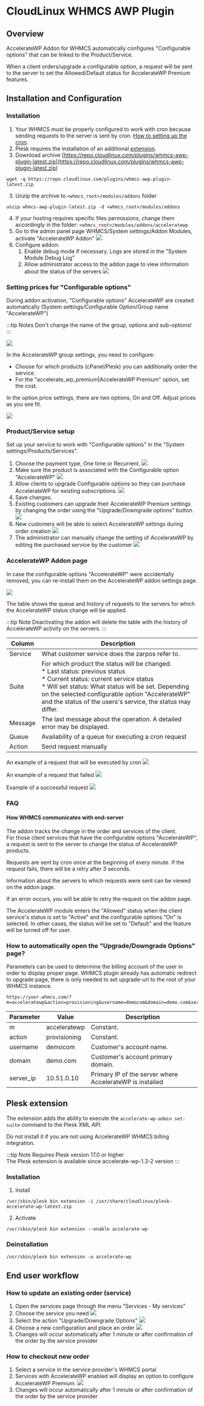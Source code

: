 # CloudLinux WHMCS AWP Plugin

## Overview

AccelerateWP Addon for WHMCS automatically configures "Configurable options" that can be linked to the Product/Service.

When a client orders/upgrade a configurable option, a request will be sent to the server to set the Allowed/Default status for AccelerateWP Premium features.

## Installation and Configuration

### Installation

1. Your WHMCS must be properly configured to work with cron because sending requests to the server is sent by cron. [How to setting up the cron](https://docs.whmcs.com/Crons#Setting_up_the_Cron_Tasks).
2. Plesk requires the installation of an additional [extension](./#plesk-extension).
3. Download archive [https://repo.cloudlinux.com/plugins/whmcs-awp-plugin-latest.zip](https://repo.cloudlinux.com/plugins/whmcs-awp-plugin-latest.zip)  

<div class="notranslate">

```
wget -q https://repo.cloudlinux.com/plugins/whmcs-awp-plugin-latest.zip
```

</div>

3. Unzip the archive to <span class="notranslate">`<whmcs_root>/modules/addons`</span> folder  

<div class="notranslate">

```
unzip whmcs-awp-plugin-latest.zip -d <whmcs_root>/modules/addons
```

</div>

4. If your hosting requires specific files permissions, change them accordingly in the folder: <span class="notranslate">`<whmcs_root>/modules/addons/acceleratewp`</span>
5. Go to the admin panel page WHMCS/System settings/Addon Modules, activate "AccelerateWP Addon"
![](./images/whmcs-awp-admin-addon-activate.png)
6. Configure addon:
   1. Enable debug mode if necessary. Logs are stored in the "System Module Debug Log"
   2. Allow administrator access to the addon page to view information about the status of the servers
![](./images/whmcs-awp-admin-addon-configure.png)

### Setting prices for "Configurable options"

During addon activation, "Configurable options" AccelerateWP are created automatically (System settings/Configurable Option/Group name "AccelerateWP")

:::tip Notes
Don't change the name of the group, options and sub-options!
:::

![](./images/whmcs-awp-admin-config-option.png)

In the AccelerateWP group settings, you need to configure:
* Choose for which products (cPanel/Plesk) you can additionally order the service.
* For the "accelerate_wp_premium|AccelerateWP Premium" option, set the cost.

In the option price settings, there are two options, On and Off. Adjust prices as you see fit.

![](./images/whmcs-awp-admin-config-option-price.png)

### Product/Service setup

Set up your service to work with "Configurable options" in the "System settings/Products/Services".

1. Choose the payment type, One time or Recurrent.
![](./images/whmcs-awp-admin-product-price.png)
2. Make sure the product is associated with the Configurable option "AccelerateWP"
![](./images/whmcs-awp-admin-product-config-option.png)
3. Allow clients to upgrade Configurable options so they can purchase AccelerateWP for existing subscriptions.
![](./images/whmcs-awp-admin-product-upgrades.png)
4. Save changes.
5. Existing customers can upgrade their AccelerateWP Premium settings by changing the order using the "Upgrade/Downgrade options" button.
![](./images/whmcs-awp-admin-ui-upgrade-config-option.png)
6. New customers will be able to select AccelerateWP settings during order creation
![](./images/whmcs-awp-admin-ui-new-config-option.png)
7. The administrator can manually change the setting of AccelerateWP by editing the purchased service by the customer
![](./images/whmcs-awp-admin-service-change-config-option.png)

### AccelerateWP Addon page

In case the configurable options "AccelerateWP" were accidentally removed, you can re-install them on the AccelerateWP addon settings page.

![](./images/whmcs-awp-admin-addon-page.png)

The table shows the queue and history of requests to the servers for which the AccelerateWP status change will be applied.

:::tip Note
Deactivating the addon will delete the table with the history of AccelerateWP activity on the servers.
:::

| Column  | Description                                                                                                                                                                                                                                                                                               |
|---------|-----------------------------------------------------------------------------------------------------------------------------------------------------------------------------------------------------------------------------------------------------------------------------------------------------------|
| Service | What customer service does the zarpos refer to.                                                                                                                                                                                                                                                           |
| Suite   | For which product the status will be changed.<br/>* Last status: previous status<br/> * Current status: current service status<br/>* Will set status: What status will be set. Depending on the selected configurable option "AccelerateWP" and the status of the users's service, the status may differ. |
| Message | The last message about the operation. A detailed error may be displayed.                                                                                                                                                                                                                                  |
| Queue   | Availability of a queue for executing a cron request                                                                                                                                                                                                                                                      |
| Action  | Send request manually                                                                                                                                                                                                                                                                                     |

An example of a request that will be executed by cron
![](./images/whmcs-awp-admin-addon-page-example-cron.png)

An example of a request that failed
![](./images/whmcs-awp-admin-addon-page-example-error.png)

Example of a successful request
![](./images/whmcs-awp-admin-addon-page-example-success.png)

### FAQ

#### How WHMCS communicates with end-server

The addon tracks the change in the order and services of the client.  
For those client services that have the configurable options "AccelerateWP", a request is sent to the server to change the status of AccelerateWP products.

Requests are sent by cron once at the beginning of every minute. If the request fails, there will be a retry after 3 seconds.

Information about the servers to which requests were sent can be viewed on the addon page.

If an error occurs, you will be able to retry the request on the addon page.

The AccelerateWP module enters the "Allowed" status when the client service's status is set to "Active" and the configurable options "On" is selected. In other cases, the status will be set to "Default" and the feature will be turned off for user.

### How to automatically open the "Upgrade/Downgrade Options" page?

Parameters can be used to determine the billing account of the user in order to display proper page.
WHMCS plugin already has automatic redirect to upgrade page, there is only needed to set upgrade-url
to the root of your WHMCS instance.

```
https://your.whmcs.com/?m=acceleratewp&action=provisioning&username=democom&domain=demo.com&server_ip=10.51.0.10
```

| Parameter | Value        | Description                                              |
|-----------|--------------|----------------------------------------------------------|
| m         | acceleratewp | Constant.                                                |
| action    | provisioning | Constant.                                                |
| username  | democom      | Customer's account name.                                 |
| domain    | demo.com     | Customer's account primary domain.                       |
| server_ip | 10.51.0.10   | Primary IP of the server where AccelerateWP is installed |

## Plesk extension

The extension adds the ability to execute the <span class="notranslate">`accelerate-wp-admin set-suite`</span> command to the Plesk XML API.

Do not install it if you are not using AccelerateWP WHMCS billing integration.

:::tip Note
Requires Plesk version 17.0 or higher  
The Plesk extension is available since accelerate-wp-1.3-2 version
:::

### Installation

1. Install

<div class="notranslate">

```
/usr/sbin/plesk bin extension -i /usr/share/cloudlinux/plesk-accelerate-wp-latest.zip
```

</div>

2. Activate

<div class="notranslate">

```
/usr/sbin/plesk bin extension --enable accelerate-wp
```

</div>

### Deinstallation

<div class="notranslate">

```
/usr/sbin/plesk bin extension -u accelerate-wp
```

</div>

## End user workflow

### How to update an existing order (service)

1. Open the services page through the menu "Services - My services"
2. Choose the service you need
   ![](./images/whmcs-awp-user-services.png)
3. Select the action "Upgrade/Downgrade Options"
   ![](./images/whmcs-awp-user-services-config-option-upgrade.png)
4. Choose a new configuration and place an order
   ![](./images/whmcs-awp-user-services-config-option-change.png)
5. Changes will occur automatically after 1 minute or after confirmation of the order by the service provider

### How to checkout new order

1. Select a service in the service provider's WHMCS portal
2. Services with AccelerateWP enabled will display an option to configure AccelerateWP Premium.
   ![](./images/whmcs-awp-user-order.png)
3. Changes will occur automatically after 1 minute or after confirmation of the order by the service provider